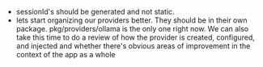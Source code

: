 - sessionId's should be generated and not static.
- lets start organizing our providers better. They should be in their own package. pkg/providers/ollama is the only one right now. We can also take this time to do a review of how the provider is created, configured, and injected and whether there's obvious areas of improvement in the context of the app as a whole
